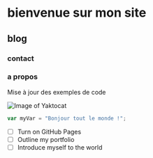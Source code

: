 # bienvenue sur mon site
## blog
### contact
### a propos


Mise à jour des exemples de code

![Image of Yaktocat](https://octodex.github.com/images/yaktocat.png)

``` javascript
var myVar = "Bonjour tout le monde !";
```

- [ ] Turn on GitHub Pages
- [ ] Outline my portfolio
- [ ] Introduce myself to the world
